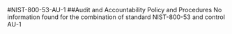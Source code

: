 #NIST-800-53-AU-1
##Audit and Accountability Policy and Procedures
No information found for the combination of standard NIST-800-53 and control AU-1
